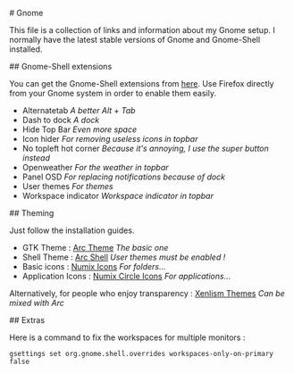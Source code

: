 # Gnome

This file is a collection of links and information about my Gnome setup.
I normally have the latest stable versions of Gnome and Gnome-Shell installed.

## Gnome-Shell extensions

You can get the Gnome-Shell extensions from [here](https://extensions.gnome.org/).
Use Firefox directly from your Gnome system in order to enable them easily.

* Alternatetab *A better Alt + Tab*
* Dash to dock *A dock*
* Hide Top Bar *Even more space*
* Icon hider *For removing useless icons in topbar*
* No topleft hot corner *Because it's annoying, I use the super button instead*
* Openweather *For the weather in topbar*
* Panel OSD *For replacing notifications because of dock*
* User themes *For themes*
* Workspace indicator *Workspace indicator in topbar*

## Theming

Just follow the installation guides.

* GTK Theme : [Arc Theme](https://github.com/horst3180/arc-theme) *The basic one*
* Shell Theme : [Arc Shell](https://github.com/horst3180/arc-theme) *User themes must be enabled !*
* Basic icons : [Numix Icons](https://github.com/numixproject/numix-icon-theme) *For folders...* 
* Application Icons : [Numix Circle Icons](https://github.com/numixproject/numix-icon-theme-circle) *For applications...*

Alternatively, for people who enjoy transparency : [Xenlism Themes](http://xenlism.github.io/minimalism/) *Can be mixed with Arc*

## Extras

Here is a command to fix the workspaces for multiple monitors :

```
gsettings set org.gnome.shell.overrides workspaces-only-on-primary false
```
